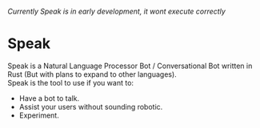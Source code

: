 <h6>Currently Speak is in early development, it wont execute correctly</h6>
<h1>Speak</h1>
Speak is a Natural Language Processor Bot / Conversational Bot written in Rust (But with plans to expand to other languages).<br>
Speak is the tool to use if you want to:

* Have a bot to talk.
* Assist your users without sounding robotic.
* Experiment.
